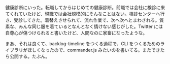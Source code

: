 健康診断にいった。転職してからはじめての健康診断。前職では会社に検診に来てくれていたけど、現職では会社規模的にそんなことはない。検診センターへ行き、受診してきた。着替えさせられて、流れ作業で、次へ次へとまわされる。質素な、みんな同じ服を着ているとなんとなく情けない感じがした。Twitter には自尊心が傷つけられると書いたけど、人間なのに家畜になったような。

まあ、それは良くて、backlog-timeline をつくる過程で、CLI をつくるためのライブラリがほしくなったので、commander.js みたいのを書いてる。またできたら公開する。たぶん。
